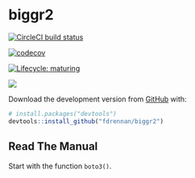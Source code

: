 
<!-- README.md is generated from README.Rmd. Please edit that file -->

# biggr2

<!-- badges: start -->

[![CircleCI build
status](https://circleci.com/gh/fdrennan/biggr2.svg?style=svg)](https://circleci.com/gh/fdrennan/biggr2)

[![codecov](https://codecov.io/gh/fdrennan/biggr2/branch/beta/graph/badge.svg?token=bql3Sg35ae)](undefined)

[![Lifecycle:
maturing](https://img.shields.io/badge/lifecycle-maturing-blue.svg)](https://www.tidyverse.org/lifecycle/#maturing)

<!-- badges: end -->

![](https://codecov.io/gh/fdrennan/biggr2/commit/cffdd2c603842d321bcc29b00a78d4e1f732cfa1/graphs/sunburst.svg)

Download the development version from [GitHub](https://github.com/)
with:

``` r
# install.packages("devtools")
devtools::install_github("fdrennan/biggr2")
```

## Read The Manual

Start with the function `boto3()`.
